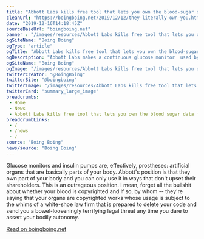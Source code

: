 ```yaml
--- 
title: "Abbott Labs kills free tool that lets you own the blood-sugar data from your glucose monitor, saying it violates copyright law"
cleanUrl: "https://boingboing.net/2019/12/12/they-literally-own-you.html?fbclid=IwAR0s0PTHsMM7V-72LH6BX4c3Uf3Z-LuMgvYMo4YBOC8WvbWYJyzZWwgaL3A"
date: "2019-12-16T14:18:45Z"
sourceBaseUrl: "boingboing.net"
banner : "/images/resources/Abbott Labs kills free tool that lets you own the bloodsugar data from your glucose monitor saying it violates copyright law.png"
ogSiteName: "Boing Boing"
ogType: "article"
ogTitle: "Abbott Labs kills free tool that lets you own the blood-sugar data from your glucose monitor, saying it violates copyright law"
ogDescription: "Abbott Labs makes a continuous glucose monitor  used by people with diabetes to monitor their blood-sugar levels  called (ironically, as youll see below) the Freestyle Libre."
ogSiteName: "Boing Boing"
ogImage: "/images/resources/Abbott Labs kills free tool that lets you own the bloodsugar data from your glucose monitor saying it violates copyright law.png"
twitterCreator: "@BoingBoing"
twitterSite: "@boingboing"
twitterImage: "/images/resources/Abbott Labs kills free tool that lets you own the bloodsugar data from your glucose monitor saying it violates copyright law.png"
twitterCard: "summary_large_image"
breadcrumbs:
 - Home
 - News
 - Abbott Labs kills free tool that lets you own the blood sugar data from your glucose monitor  saying it violates copyright law
breadcrumbLinks:
 - / 
 - /news
 - / 
source: "Boing Boing"
news/source: "Boing Boing"
---
```

Glucose monitors and insulin pumps are, effectively, prostheses: artificial organs that are basically parts of your body. Abbott's position is that they own part of your body and you can only use it in ways that don't upset their shareholders. This is an outrageous position. I mean, forget all the bullshit about whether your blood is copyrighted and if so, by whom -- they're saying that your organs are copyrighted works whose usage is subject to the whims of a white-shoe law firm that is prepared to delete your code and send you a bowel-looseningly terrifying legal threat any time you dare to assert your bodily autonomy.  
  
[Read on boingboing.net](https://boingboing.net/2019/12/12/they-literally-own-you.html?fbclid=IwAR0s0PTHsMM7V-72LH6BX4c3Uf3Z-LuMgvYMo4YBOC8WvbWYJyzZWwgaL3A)
